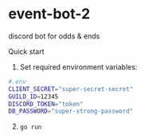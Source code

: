 # event-bot-2

discord bot for odds & ends

Quick start

1. Set required environment variables:

```bash
#.env
CLIENT_SECRET="super-secret-secret"
GUILD_ID=12345
DISCORD_TOKEN="token"
DB_PASSWORD="super-strong-password"
```

2. `go run`
